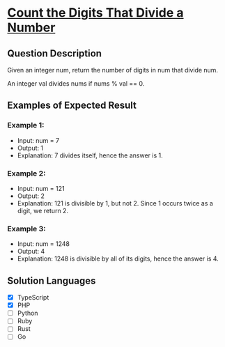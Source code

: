 # [Count the Digits That Divide a Number](https://leetcode.com/problems/count-the-digits-that-divide-a-number/description/)

## Question Description

Given an integer num, return the number of digits in num that divide num.

An integer val divides nums if nums % val == 0.

## Examples of Expected Result

### Example 1:

- Input: num = 7
- Output: 1
- Explanation: 7 divides itself, hence the answer is 1.

### Example 2:

- Input: num = 121
- Output: 2
- Explanation: 121 is divisible by 1, but not 2. Since 1 occurs twice as a digit, we return 2.

### Example 3:

- Input: num = 1248
- Output: 4
- Explanation: 1248 is divisible by all of its digits, hence the answer is 4.

## Solution Languages

- [x] TypeScript
- [x] PHP
- [ ] Python
- [ ] Ruby
- [ ] Rust
- [ ] Go
